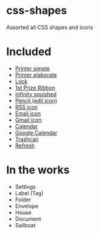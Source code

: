 css-shapes
============

Assorted all CSS shapes and icons

# Included

- [Printer simple](http://kevinchampion.github.com/css-shapes/printer-simple.html)
- [Printer elaborate](http://kevinchampion.github.com/css-shapes/printer-elaborate.html)
- [Lock](http://kevinchampion.github.com/css-shapes/secure-lock.html)
- [1st Prize Ribbon](http://kevinchampion.github.com/css-shapes/badge-ribbon.html)
- [Infinity squished](http://kevinchampion.github.com/css-shapes/infinity-squished.html)
- [Pencil (edit icon)](http://kevinchampion.github.com/css-shapes/pencil.html)
- [RSS icon](http://kevinchampion.github.com/css-shapes/rss.html)
- [Email icon](http://kevinchampion.github.com/css-shapes/email.html)
- [Gmail icon](http://kevinchampion.github.com/css-shapes/gmail.html)
- [Calendar](http://kevinchampion.github.com/css-shapes/calendar.html)
- [Google Calendar](http://kevinchampion.github.com/css-shapes/gcal.html)
- [Trashcan](http://kevinchampion.github.com/css-shapes/trash.html)
- [Refresh](http://kevinchampion.github.com/css-shapes/refresh.html)


# In the works

- Settings
- Label (Tag)
- Folder
- Envelope
- House
- Document
- Sailboat



